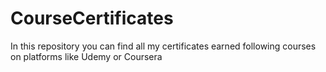 # CourseCertificates
In this repository you can find all my certificates earned following courses on platforms like Udemy or Coursera
